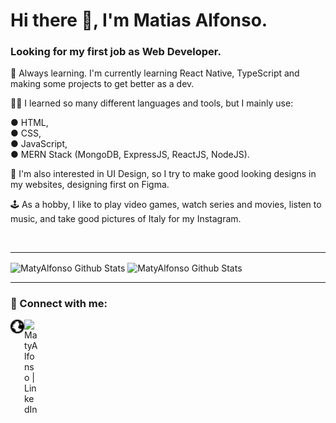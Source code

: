 # Hi there 👋, I'm Matias Alfonso.

### Looking for my first job as Web Developer.

💪 Always learning. I'm currently learning React Native, TypeScript and making some projects to get better as a dev.

🧑‍💻 I learned so many different languages and tools, but I mainly use:

● HTML, <br />
● CSS, <br />
● JavaScript, <br />
● MERN Stack (MongoDB, ExpressJS, ReactJS, NodeJS). <br />

🎀 I'm also interested in UI Design, so I try to make good looking designs in my websites, designing first on Figma. 

🕹️ As a hobby, I like to play video games, watch series and movies, listen to music, and take good pictures of Italy for my Instagram.

<br />

---
<img align="center" alt="MatyAlfonso Github Stats" src="https://github-readme-stats.vercel.app/api?username=MatyAlfonso&show_icons=true&hide_border=true&theme=radical&hide=contribs,prs"/>
<img align="center" alt="MatyAlfonso Github Stats" src="https://github-readme-stats.vercel.app/api/top-langs/?username=MatyAlfonso&show_icons=true&hide_border=true&theme=radical"/>
<br />

---
### 📲 Connect with me: 
[<img align="left" alt="MatyAlfonso | LinkedIn" width="22px" src="https://raw.githubusercontent.com/iconic/open-iconic/master/svg/globe.svg">][webpage]
[<img align="left" alt="MatyAlfonso | LinkedIn" width="22px" src="https://cdn.jsdelivr.net/npm/simple-icons@v3/icons/linkedin.svg">][linkedin]

<br />
<br />

[webpage]: https://www.matias-alfonso.ga/
[linkedin]: https://www.linkedin.com/in/alfonso-matias/



